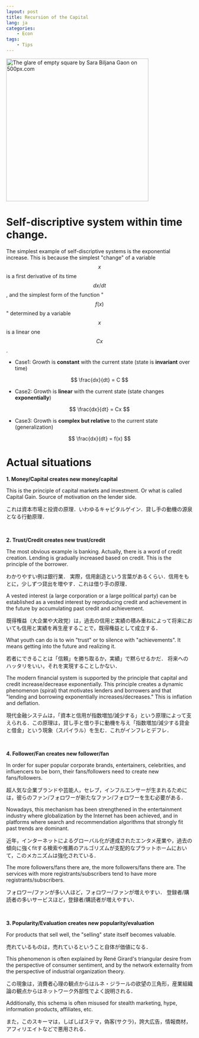 ```yaml
---
layout: post
title: Recursion of the Capital
lang: ja
categories:
    - Econ
tags:
    - Tips
---
```



<a href='https://500px.com/photo/1013781606/The-glare-of-empty-square-by-Sara-Biljana-Gaon' alt='The glare of empty square by Sara Biljana Gaon on 500px.com'>
  <img src='https://drscdn.500px.org/photo/1013781606/m%3D900/v2?sig=8fbfac0615a131ce9fe97ebac12eca86ca0e9b9eec82ba6b4fa68ce6da3cfc07' alt='The glare of empty square by Sara Biljana Gaon on 500px.com' style="width: 40vw; min-width: 330px;" />
</a>
<script type='text/javascript' src='https://500px.com/embed.js'></script>

# Self-discriptive system within time change.

The simplest example of self-discriptive systems is the exponential increase. This is because the simplest "change" of a variable $$x$$ is a first derivative of its time $$dx/dt$$, and the simplest form of the function "$$f(x)$$" determined by a variable $$x$$ is a linear one $$Cx$$.

- Case1: Growth is **constant** with the current state (state is **invariant** over time)

$$
\frac{dx}{dt} = C
$$


- Case2: Growth is **linear** with the current state (state changes **exponentially**)

$$
\frac{dx}{dt} = Cx
$$

- Case3: Growth is **complex but relative** to the current state (generalization)

$$
\frac{dx}{dt} = f(x)
$$

# Actual situations

**1. Money/Capital creates new money/capital**

This is the principle of capital markets and investment. Or what is called Capital Gain. Source of motivation on the lender side.

これは資本市場と投資の原理．いわゆるキャピタルゲイン．貸し手の動機の源泉となる行動原理．

<br>

**2. Trust/Credit creates new trust/credit**

The most obvious example is banking. Actually, there is a word of credit creation. Lending is gradually increased based on credit. This is the principle of the borrower.

わかりやすい例は銀行業． 実際，信用創造という言葉があるくらい．信用をもとに，少しずつ貸出を増やす．これは借り手の原理．


A vested interest (a large corporation or a large political party) can be established as a vested interest by reproducing credit and achievement in the future by accumulating past credit and achievement.

既得権益（大企業や大政党）は，過去の信用と実績の積み重ねによって将来においても信用と実績を再生産することで，既得権益として成立する．


What youth can do is to win "trust" or to silence with "achievements". It means getting into the future and realizing it.

若者にできることは「信頼」を勝ち取るか，実績」で黙らせるかだ． 将来へのハッタリをいい，それを実現することしかない．


The modern financial system is supported by the principle that capital and credit increase/decrease exponentially. This principle creates a dynamic phenomenon (spiral) that motivates lenders and borrowers and that "lending and borrowing exponentially increases/decreases." This is inflation and deflation.

現代金融システムは，「資本と信用が指数増加/減少する」という原理によって支えられる．この原理は，貸し手と借り手に動機を与え「指数増加/減少する貸金と借金」という現象（スパイラル）を生む．これがインフレとデフレ．


<br>

**4. Follower/Fan creates new follower/fan**

In order for super popular corporate brands, entertainers, celebrities, and influencers to be born, their fans/followers need to create new fans/followers.

超人気な企業ブランドや芸能人，セレブ，インフルエンサーが生まれるためには，彼らのファン/フォロワーが新たなファン/フォロワーを生む必要がある．


Nowadays, this mechanism has been strengthened in the entertainment industry where globalization by the Internet has been achieved, and in platforms where search and recommendation algorithms that strongly fit past trends are dominant.

近年，インターネットによるグローバル化が達成されたエンタメ産業や，過去の傾向に強くfitする検索や推薦のアルゴリズムが支配的なプラットホームにおいて，このメカニズムは強化されている．

The more followers/fans there are, the more followers/fans there are.
The services with more registrants/subscribers tend to have more registrants/subscribers.

フォロワー/ファンが多い人ほど，フォロワー/ファンが増えやすい．
登録者/購読者の多いサービスほど，登録者/購読者が増えやすい．


<br>


**3. Popularity/Evaluation creates new popularity/evaluation**

For products that sell well, the "selling" state itself becomes valuable.

売れているものは，売れているということ自体が価値になる．


This phenomenon is often explained by René Girard's triangular desire from the perspective of consumer sentiment, and by the network externality from the perspective of industrial organization theory.

この現象は，消費者心理の観点からはルネ・ジラールの欲望の三角形，産業組織論の観点からはネットワーク外部性でよく説明される．

Additionally, this schema is often misused for stealth marketing, hype, information products, affiliates, etc.

また，このスキーマは，しばしばステマ，偽客(サクラ)，誇大広告，情報商材，アフィリエイトなどで悪用される．

<br>

<!--

### 自己組織化 

ファンがアイドルに理想像を提示し求める．
アイドルはファンの期待に応えるため，理想像に近づく．

-->

